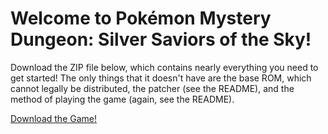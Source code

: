 <h1>Welcome to Pokémon Mystery Dungeon: Silver Saviors of the Sky!</h1>
<p>Download the ZIP file below, which contains nearly everything you need to get started! The only things that it doesn't have are the base ROM, which cannot legally be distributed, the patcher (see the README), and the method of playing the game (again, see the README).</p>
<a href="https://github.com/SilverTheShinyEevee/repository/raw/main/downloads/game.zip" download>Download the Game!</a>
